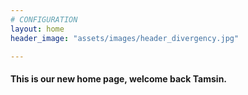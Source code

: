 ```yaml
---
# CONFIGURATION
layout: home
header_image: "assets/images/header_divergency.jpg"

---
```

#### This is our new home page, welcome back Tamsin.
